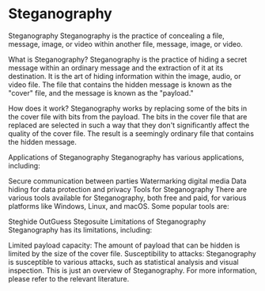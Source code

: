 # Steganography

Steganography
Steganography is the practice of concealing a file, message, image, or video within another file, message, image, or video.

What is Steganography?
Steganography is the practice of hiding a secret message within an ordinary message and the extraction of it at its destination. It is the art of hiding information within the image, audio, or video file. The file that contains the hidden message is known as the "cover" file, and the message is known as the "payload."

How does it work?
Steganography works by replacing some of the bits in the cover file with bits from the payload. The bits in the cover file that are replaced are selected in such a way that they don't significantly affect the quality of the cover file. The result is a seemingly ordinary file that contains the hidden message.

Applications of Steganography
Steganography has various applications, including:

Secure communication between parties
Watermarking digital media
Data hiding for data protection and privacy
Tools for Steganography
There are various tools available for Steganography, both free and paid, for various platforms like Windows, Linux, and macOS. Some popular tools are:

Steghide
OutGuess
Stegosuite
Limitations of Steganography
Steganography has its limitations, including:

Limited payload capacity: The amount of payload that can be hidden is limited by the size of the cover file.
Susceptibility to attacks: Steganography is susceptible to various attacks, such as statistical analysis and visual inspection.
This is just an overview of Steganography. For more information, please refer to the relevant literature.
